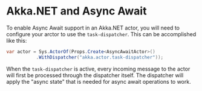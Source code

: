 # Akka.NET and Async Await

To enable Async Await support in an Akka.NET actor, you will need to configure your arctor to use the `task-dispatcher`.
This can be accomplished like this:

```csharp
var actor = Sys.ActorOf(Props.Create<AsyncAwaitActor>()
           .WithDispatcher("akka.actor.task-dispatcher"));
```

When the `task-dispatcher` is active, every incoming message to the actor will first be processed through the dispatcher itself.
The dispatcher will apply the "async state" that is needed for async await operations to work.
